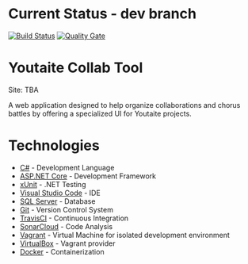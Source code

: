 # Current Status - dev branch

[![Build Status](https://travis-ci.org/jamesdinht/youtaite-collab.svg?branch=dev)](https://travis-ci.org/jamesdinht/youtaite-collab) [![Quality Gate](https://sonarcloud.io/api/project_badges/measure?project=youtaite-collab&metric=alert_status)](https://sonarcloud.io/api/project_badges/measure?project=youtaite-collab&metric=alert_status)


# Youtaite Collab Tool
Site: TBA 

A web application designed to help organize collaborations and chorus battles by offering a specialized UI for Youtaite projects.


# Technologies
- [C#](https://docs.microsoft.com/en-us/dotnet/csharp/) - Development Language
- [ASP.NET Core](https://www.microsoft.com/net/learn/get-started/windows) - Development Framework
- [xUnit](http://xunit.github.io/docs/getting-started-dotnet-core) - .NET Testing
- [Visual Studio Code](https://code.visualstudio.com) - IDE
- [SQL Server](https://www.microsoft.com/en-us/sql-server/sql-server-2017) - Database
- [Git](https://git-scm.com) - Version Control System
- [TravisCI](https://travis-ci.org) - Continuous Integration
- [SonarCloud](https://about.sonarcloud.io) - Code Analysis
- [Vagrant](https://www.vagrantup.com) - Virtual Machine for isolated development environment
- [VirtualBox](https://www.virtualbox.org) - Vagrant provider
- [Docker](https://www.docker.com/community-edition) - Containerization